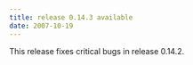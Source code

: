 ```yaml
---
title: release 0.14.3 available
date: 2007-10-19
---
```


This release fixes critical bugs in release 0.14.2.

